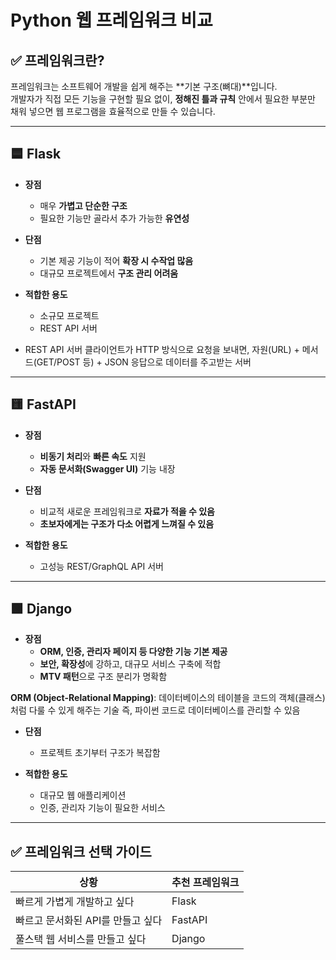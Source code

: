 # Python 웹 프레임워크 비교

## ✅ 프레임워크란?

프레임워크는 소프트웨어 개발을 쉽게 해주는 **기본 구조(뼈대)**입니다.  
개발자가 직접 모든 기능을 구현할 필요 없이, **정해진 틀과 규칙** 안에서 필요한 부분만 채워 넣으면 웹 프로그램을 효율적으로 만들 수 있습니다.

---

## 🟦 Flask

- **장점**
  - 매우 **가볍고 단순한 구조**
  - 필요한 기능만 골라서 추가 가능한 **유연성**

- **단점**
  - 기본 제공 기능이 적어 **확장 시 수작업 많음**
  - 대규모 프로젝트에서 **구조 관리 어려움**

- **적합한 용도**
  - 소규모 프로젝트
  - REST API 서버


* REST API 서버
클라이언트가 HTTP 방식으로 요청을 보내면, 자원(URL) + 메서드(GET/POST 등) + JSON 응답으로 데이터를 주고받는 서버

---

## 🟨 FastAPI

- **장점**
  - **비동기 처리**와 **빠른 속도** 지원
  - **자동 문서화(Swagger UI)** 기능 내장

- **단점**
  - 비교적 새로운 프레임워크로 **자료가 적을 수 있음**
  - **초보자에게는 구조가 다소 어렵게 느껴질 수 있음**

- **적합한 용도**
  - 고성능 REST/GraphQL API 서버

---

## 🟩 Django

- **장점**
  - **ORM, 인증, 관리자 페이지 등 다양한 기능 기본 제공**
  - **보안, 확장성**에 강하고, 대규모 서비스 구축에 적합
  - **MTV 패턴**으로 구조 분리가 명확함

**ORM (Object-Relational Mapping)**: 데이터베이스의 테이블을 코드의 객체(클래스)처럼 다룰 수 있게 해주는 기술 즉, 파이썬 코드로 데이터베이스를 관리할 수 있음

- **단점**
  - 프로젝트 초기부터 구조가 복잡함

- **적합한 용도**
  - 대규모 웹 애플리케이션
  - 인증, 관리자 기능이 필요한 서비스

---

## ✅ 프레임워크 선택 가이드

| 상황                          | 추천 프레임워크 |
|-------------------------------|----------------|
| 빠르게 가볍게 개발하고 싶다       | Flask         |
| 빠르고 문서화된 API를 만들고 싶다 | FastAPI       |
| 풀스택 웹 서비스를 만들고 싶다    | Django        |
